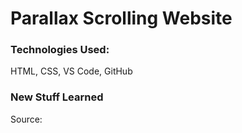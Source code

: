 # Parallax Scrolling Website

<h3>Technologies Used: </h3>
<p>HTML, CSS, VS Code, GitHub</p>

<h3>New Stuff Learned</h3>
<p></p>
<p>Source: </p>
